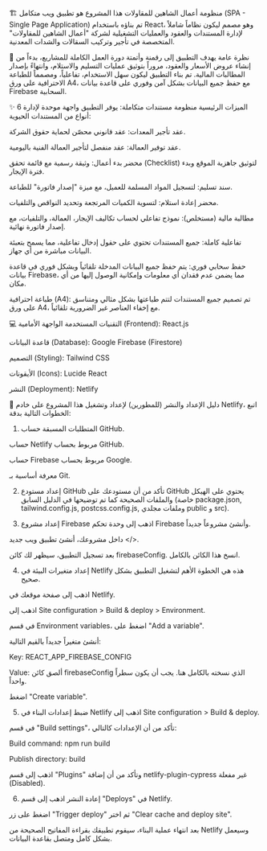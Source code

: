 🏗️ منظومة أعمال الشاهين للمقاولات
هذا المشروع هو تطبيق ويب متكامل (SPA - Single Page Application) تم بناؤه باستخدام React، وهو مصمم ليكون نظاماً شاملاً لإدارة المستندات والعقود والعمليات التشغيلية لشركة "أعمال الشاهين للمقاولات" المتخصصة في تأجير وتركيب السقالات والشدات المعدنية.

📝 نظرة عامة
يهدف التطبيق إلى رقمنة وأتمتة دورة العمل الكاملة للمشاريع، بدءاً من إنشاء عروض الأسعار والعقود، مروراً بتوثيق عمليات التسليم والاستلام، وانتهاءً بإصدار المطالبات المالية. تم بناء التطبيق ليكون سهل الاستخدام، تفاعلياً، ومصمماً للطباعة الاحترافية على ورق A4، مع حفظ جميع البيانات بشكل آمن وفوري على قاعدة بيانات Firebase السحابية.

✨ الميزات الرئيسية
منظومة مستندات متكاملة: يوفر التطبيق واجهة موحدة لإدارة 6 أنواع من المستندات الحيوية:

عقد تأجير المعدات: عقد قانوني محصّن لحماية حقوق الشركة.

عقد توفير العمالة: عقد منفصل لتأجير العمالة الفنية باليومية.

محضر بدء أعمال: وثيقة رسمية مع قائمة تحقق (Checklist) لتوثيق جاهزية الموقع وبدء فترة الإيجار.

سند تسليم: لتسجيل المواد المسلمة للعميل، مع ميزة "إصدار فاتورة" للطباعة.

محضر إعادة استلام: لتسوية الكميات المرتجعة وتحديد النواقص والتلفيات.

مطالبة مالية (مستخلص): نموذج تفاعلي لحساب تكاليف الإيجار، العمالة، والتلفيات، مع إصدار فاتورة نهائية.

تفاعلية كاملة: جميع المستندات تحتوي على حقول إدخال تفاعلية، مما يسمح بتعبئة البيانات مباشرة من أي جهاز.

حفظ سحابي فوري: يتم حفظ جميع البيانات المدخلة تلقائياً وبشكل فوري في قاعدة بيانات Firebase، مما يضمن عدم فقدان أي معلومات وإمكانية الوصول إليها من أي مكان.

طباعة احترافية (A4): تم تصميم جميع المستندات لتتم طباعتها بشكل مثالي ومتناسق على ورق A4، مع إخفاء العناصر غير الضرورية تلقائياً.

💻 التقنيات المستخدمة
الواجهة الأمامية (Frontend): React.js

قاعدة البيانات (Database): Google Firebase (Firestore)

التصميم (Styling): Tailwind CSS

الأيقونات (Icons): Lucide React

النشر (Deployment): Netlify

🚀 دليل الإعداد والنشر (للمطورين)
لإعداد وتشغيل هذا المشروع على خادم Netlify، اتبع الخطوات التالية بدقة:

1. المتطلبات المسبقة
حساب GitHub.

حساب Netlify مربوط بحساب GitHub.

حساب Firebase مربوط بحساب Google.

معرفة أساسية بـ Git.

2. إعداد مستودع GitHub
تأكد من أن مستودعك على GitHub يحتوي على الهيكل والملفات الصحيحة كما تم توضيحها في الدليل السابق (خاصة package.json, tailwind.config.js, postcss.config.js, وملفات مجلدي public و src).

3. إعداد مشروع Firebase
اذهب إلى وحدة تحكم Firebase وأنشئ مشروعاً جديداً.

داخل مشروعك، أنشئ تطبيق ويب جديد </>.

بعد تسجيل التطبيق، سيظهر لك كائن firebaseConfig. انسخ هذا الكائن بالكامل.

4. إعداد متغيرات البيئة في Netlify
هذه هي الخطوة الأهم لتشغيل التطبيق بشكل صحيح.

اذهب إلى صفحة موقعك في Netlify.

اذهب إلى Site configuration > Build & deploy > Environment.

في قسم Environment variables، اضغط على "Add a variable".

أنشئ متغيراً جديداً بالقيم التالية:

Key: REACT_APP_FIREBASE_CONFIG

Value: ألصق كائن firebaseConfig الذي نسخته بالكامل هنا. يجب أن يكون سطراً واحداً.

اضغط "Create variable".

5. ضبط إعدادات البناء في Netlify
اذهب إلى Site configuration > Build & deploy.

في قسم "Build settings"، تأكد من أن الإعدادات كالتالي:

Build command: npm run build

Publish directory: build

اذهب إلى قسم "Plugins" وتأكد من أن إضافة netlify-plugin-cypress غير مفعلة (Disabled).

6. إعادة النشر
اذهب إلى قسم "Deploys" في Netlify.

اضغط على زر "Trigger deploy" ثم اختر "Clear cache and deploy site".

بعد انتهاء عملية البناء، سيقوم تطبيقك بقراءة المفاتيح الصحيحة من Netlify وسيعمل بشكل كامل ومتصل بقاعدة البيانات.
